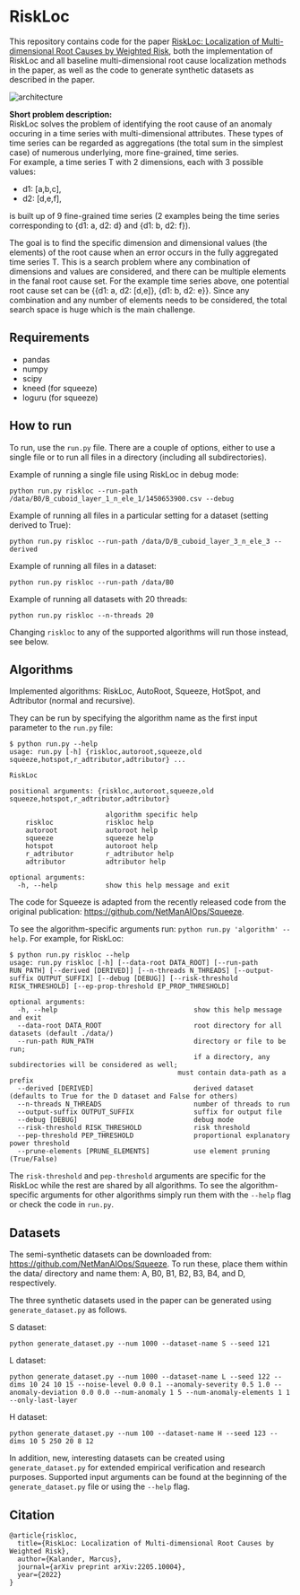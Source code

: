 # RiskLoc
This repository contains code for the paper [RiskLoc: Localization of Multi-dimensional Root Causes by Weighted Risk](https://arxiv.org/abs/2205.10004), both the implementation of RiskLoc and all baseline multi-dimensional root cause localization methods in the paper, as well as the code to generate synthetic datasets as described in the paper.

![architecture](https://user-images.githubusercontent.com/1130029/187874813-0e7f66e1-fe0e-4fcf-b55a-e347b4227a0d.png)


**Short problem description:**  
RiskLoc solves the problem of identifying the root cause of an anomaly occuring in a time series with multi-dimensional attributes. These types of time series can be regarded as aggregations (the total sum in the simplest case) of numerous underlying, more fine-grained, time series.   
For example, a time series T with 2 dimensions, each with 3 possible values: 
- d1: [a,b,c],
- d2: [d,e,f],

is built up of 9 fine-grained time series (2 examples being the time series corresponding to {d1: a, d2: d} and {d1: b, d2: f}). 

The goal is to find the specific dimension and dimensional values (the elements) of the root cause when an error occurs in the fully aggregated time series T. This is a search problem where any combination of dimensions and values are considered, and there can be multiple elements in the fanal root cause set. For the example time series above, one potential root cause set can be {{d1: a, d2: [d,e]}, {d1: b, d2: e}}. Since any combination and any number of elements needs to be considered, the total search space is huge which is the main challenge.

## Requirements
- pandas
- numpy
- scipy
- kneed (for squeeze)
- loguru (for squeeze)

## How to run

To run, use the `run.py` file. There are a couple of options, either to use a single file or to run all files in a directory (including all subdirectories).

Example of running a single file using RiskLoc in debug mode:
```
python run.py riskloc --run-path /data/B0/B_cuboid_layer_1_n_ele_1/1450653900.csv --debug
```

Example of running all files in a particular setting for a dataset (setting derived to True):
```
python run.py riskloc --run-path /data/D/B_cuboid_layer_3_n_ele_3 --derived
```

Example of running all files in a dataset:
```
python run.py riskloc --run-path /data/B0
```

Example of running all datasets with 20 threads:
```
python run.py riskloc --n-threads 20
```

Changing `riskloc` to any of the supported algorithms will run those instead, see below.

## Algorithms 
Implemented algorithms: RiskLoc, AutoRoot, Squeeze, HotSpot, and Adtributor (normal and recursive).

They can be run by specifying the algorithm name as the first input parameter to the `run.py` file:
```
$ python run.py --help
usage: run.py [-h] {riskloc,autoroot,squeeze,old squeeze,hotspot,r_adtributor,adtributor} ...

RiskLoc

positional arguments: {riskloc,autoroot,squeeze,old squeeze,hotspot,r_adtributor,adtributor}

                        algorithm specific help
    riskloc             riskloc help
    autoroot            autoroot help
    squeeze             squeeze help
    hotspot             autoroot help
    r_adtributor        r_adtributor help
    adtributor          adtributor help

optional arguments:
  -h, --help            show this help message and exit
```
The code for Squeeze is adapted from the recently released code from the original publication: https://github.com/NetManAIOps/Squeeze.

To see the algorithm-specific arguments run: `python run.py 'algorithm' --help`. For example, for RiskLoc: 
```
$ python run.py riskloc --help
usage: run.py riskloc [-h] [--data-root DATA_ROOT] [--run-path RUN_PATH] [--derived [DERIVED]] [--n-threads N_THREADS] [--output-suffix OUTPUT_SUFFIX] [--debug [DEBUG]] [--risk-threshold RISK_THRESHOLD] [--ep-prop-threshold EP_PROP_THRESHOLD]

optional arguments:
  -h, --help                                  show this help message and exit
  --data-root DATA_ROOT                       root directory for all datasets (default ./data/)
  --run-path RUN_PATH                         directory or file to be run; 
                                              if a directory, any subdirectories will be considered as well;
                                	      must contain data-path as a prefix
  --derived [DERIVED]                         derived dataset (defaults to True for the D dataset and False for others)
  --n-threads N_THREADS                       number of threads to run
  --output-suffix OUTPUT_SUFFIX               suffix for output file
  --debug [DEBUG]                             debug mode
  --risk-threshold RISK_THRESHOLD             risk threshold
  --pep-threshold PEP_THRESHOLD               proportional explanatory power threshold
  --prune-elements [PRUNE_ELEMENTS]           use element pruning (True/False)
```

The `risk-threshold` and `pep-threshold` arguments are specific for the RiskLoc while the rest are shared by all algorithms. To see the algorithm-specific arguments for other algorithms simply run them with the `--help` flag or check the code in `run.py`.

## Datasets
The semi-synthetic datasets can be downloaded from: https://github.com/NetManAIOps/Squeeze.
To run these, place them within the data/ directory and name them: A, B0, B1, B2, B3, B4, and D, respectively.

The three synthetic datasets used in the paper can be generated using `generate_dataset.py` as follows.

S dataset:
```
python generate_dataset.py --num 1000 --dataset-name S --seed 121
```
L dataset:
```
python generate_dataset.py --num 1000 --dataset-name L --seed 122 --dims 10 24 10 15 --noise-level 0.0 0.1 --anomaly-severity 0.5 1.0 --anomaly-deviation 0.0 0.0 --num-anomaly 1 5 --num-anomaly-elements 1 1 --only-last-layer
```
H dataset:
```
python generate_dataset.py --num 100 --dataset-name H --seed 123 --dims 10 5 250 20 8 12
```

In addition, new, interesting datasets can be created using `generate_dataset.py` for extended empirical verification and research purposes. Supported input arguments can be found at the beginning of the `generate_dataset.py` file or using the `--help` flag. 

## Citation
```
@article{riskloc,
  title={RiskLoc: Localization of Multi-dimensional Root Causes by Weighted Risk},
  author={Kalander, Marcus},
  journal={arXiv preprint arXiv:2205.10004},
  year={2022}
}
```
